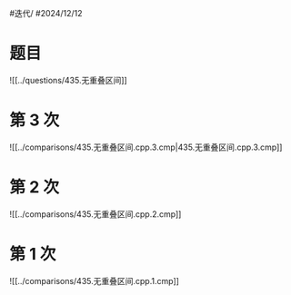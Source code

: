 #迭代/ #2024/12/12

# 题目

![[../questions/435.无重叠区间]]

# 第 3 次

![[../comparisons/435.无重叠区间.cpp.3.cmp|435.无重叠区间.cpp.3.cmp]]

# 第 2 次

![[../comparisons/435.无重叠区间.cpp.2.cmp]]

# 第 1 次

![[../comparisons/435.无重叠区间.cpp.1.cmp]]